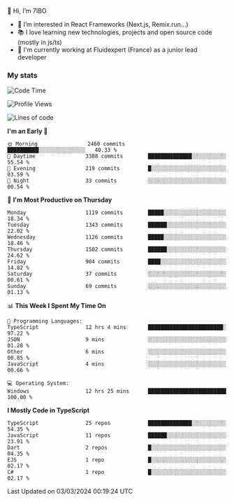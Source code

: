 👋 Hi, I’m 7IBO

- 👀 I’m interested in React Frameworks (Next.js, Remix.run...)
- 📚 I love learning new technologies, projects and open source code (mostly in js/ts)
- 💼 I'm currently working at Fluidexpert (France) as a junior lead developer

### My stats
<!--START_SECTION:waka-->
![Code Time](http://img.shields.io/badge/Code%20Time-521%20hrs%2014%20mins-blue)

![Profile Views](http://img.shields.io/badge/Profile%20Views-6-blue)

![Lines of code](https://img.shields.io/badge/From%20Hello%20World%20I%27ve%20Written-7.2%20million%20lines%20of%20code-blue)

**I'm an Early 🐤** 

```text
🌞 Morning                2460 commits        ██████████░░░░░░░░░░░░░░░   40.33 % 
🌆 Daytime                3388 commits        ██████████████░░░░░░░░░░░   55.54 % 
🌃 Evening                219 commits         █░░░░░░░░░░░░░░░░░░░░░░░░   03.59 % 
🌙 Night                  33 commits          ░░░░░░░░░░░░░░░░░░░░░░░░░   00.54 % 
```
📅 **I'm Most Productive on Thursday** 

```text
Monday                   1119 commits        █████░░░░░░░░░░░░░░░░░░░░   18.34 % 
Tuesday                  1343 commits        ██████░░░░░░░░░░░░░░░░░░░   22.02 % 
Wednesday                1126 commits        █████░░░░░░░░░░░░░░░░░░░░   18.46 % 
Thursday                 1502 commits        ██████░░░░░░░░░░░░░░░░░░░   24.62 % 
Friday                   904 commits         ████░░░░░░░░░░░░░░░░░░░░░   14.82 % 
Saturday                 37 commits          ░░░░░░░░░░░░░░░░░░░░░░░░░   00.61 % 
Sunday                   69 commits          ░░░░░░░░░░░░░░░░░░░░░░░░░   01.13 % 
```


📊 **This Week I Spent My Time On** 

```text
💬 Programming Languages: 
TypeScript               12 hrs 4 mins       ████████████████████████░   97.22 % 
JSON                     9 mins              ░░░░░░░░░░░░░░░░░░░░░░░░░   01.28 % 
Other                    6 mins              ░░░░░░░░░░░░░░░░░░░░░░░░░   00.85 % 
JavaScript               4 mins              ░░░░░░░░░░░░░░░░░░░░░░░░░   00.66 % 

💻 Operating System: 
Windows                  12 hrs 25 mins      █████████████████████████   100.00 % 
```

**I Mostly Code in TypeScript** 

```text
TypeScript               25 repos            ██████████████░░░░░░░░░░░   54.35 % 
JavaScript               11 repos            ██████░░░░░░░░░░░░░░░░░░░   23.91 % 
Dart                     2 repos             █░░░░░░░░░░░░░░░░░░░░░░░░   04.35 % 
EJS                      1 repo              █░░░░░░░░░░░░░░░░░░░░░░░░   02.17 % 
C#                       1 repo              █░░░░░░░░░░░░░░░░░░░░░░░░   02.17 % 
```




 Last Updated on 03/03/2024 00:19:24 UTC
<!--END_SECTION:waka-->
